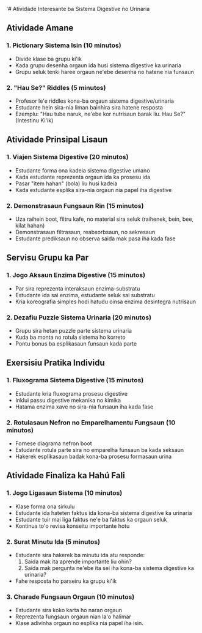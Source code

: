 '# Atividade Interesante ba Sistema Digestive no Urinaria

## Atividade Amane

### 1. Pictionary Sistema Isin (10 minutos)
- Divide klase ba grupu ki'ik
- Kada grupu desenha orgaun ida husi sistema digestive ka urinaria
- Grupu seluk tenki haree orgaun ne'ebe desenha no hatene nia funsaun

### 2. "Hau Se?" Riddles (5 minutos)
- Profesor le'e riddles kona-ba orgaun sistema digestive/urinaria
- Estudante hein sira-nia liman bainhira sira hatene resposta
- Ezemplu: "Hau tube naruk, ne'ebe kor nutrisaun barak liu. Hau Se?" (Intestinu Ki'ik)

## Atividade Prinsipal Lisaun

### 1. Viajen Sistema Digestive (20 minutos)
- Estudante forma ona kadeia sistema digestive umano
- Kada estudante reprezenta orgaun ida ka prosesu ida
- Pasar "item hahan" (bola) liu husi kadeia
- Kada estudante esplika sira-nia orgaun nia papel iha digestive

### 2. Demonstrasaun Fungsaun Rin (15 minutos)
- Uza raihein boot, filtru kafe, no material sira seluk (raihenek, bein, bee, kilat hahan)
- Demonstrasaun filtrasaun, reabsorbsaun, no sekresaun
- Estudante prediksaun no observa saida mak pasa iha kada fase

## Servisu Grupu ka Par

### 1. Jogo Aksaun Enzima Digestive (15 minutos)
- Par sira reprezenta interaksaun enzima-substratu
- Estudante ida sai enzima, estudante seluk sai substratu
- Kria koreografia simples hodi hatudu oinsa enzima desintegra nutrisaun

### 2. Dezafiu Puzzle Sistema Urinaria (20 minutos)
- Grupu sira hetan puzzle parte sistema urinaria
- Kuda ba monta no rotula sistema ho korreto
- Pontu bonus ba esplikasaun funsaun kada parte

## Exersisiu Pratika Individu

### 1. Fluxograma Sistema Digestive (15 minutos)
- Estudante kria fluxograma prosesu digestive
- Inklui passu digestive mekanika no kimika
- Hatama enzima xave no sira-nia funsaun iha kada fase

### 2. Rotulasaun Nefron no Emparelhamentu Fungsaun (10 minutos)
- Fornese diagrama nefron boot
- Estudante rotula parte sira no emparelha funsaun ba kada seksaun
- Hakerek esplikasaun badak kona-ba prosesu formasaun urina

## Atividade Finaliza ka Hahú Fali

### 1. Jogo Ligasaun Sistema (10 minutos)
- Klase forma ona sirkulu
- Estudante ida hateten faktus ida kona-ba sistema digestive ka urinaria
- Estudante tuir mai liga faktus ne'e ba faktus ka orgaun seluk
- Kontinua to'o revisa konseitu importante hotu

### 2. Surat Minutu Ida (5 minutos)
- Estudante sira hakerek ba minutu ida atu responde:
  1. Saida mak ita aprende importante liu ohin?
  2. Saida mak pergunta ne'ebe ita sei iha kona-ba sistema digestive ka urinaria?
- Fahe resposta ho parseiru ka grupu ki'ik

### 3. Charade Fungsaun Orgaun (10 minutos)
- Estudante sira koko karta ho naran orgaun
- Reprezenta fungsaun orgaun nian la'o halimar
- Klase adivinha orgaun no esplika nia papel iha isin.